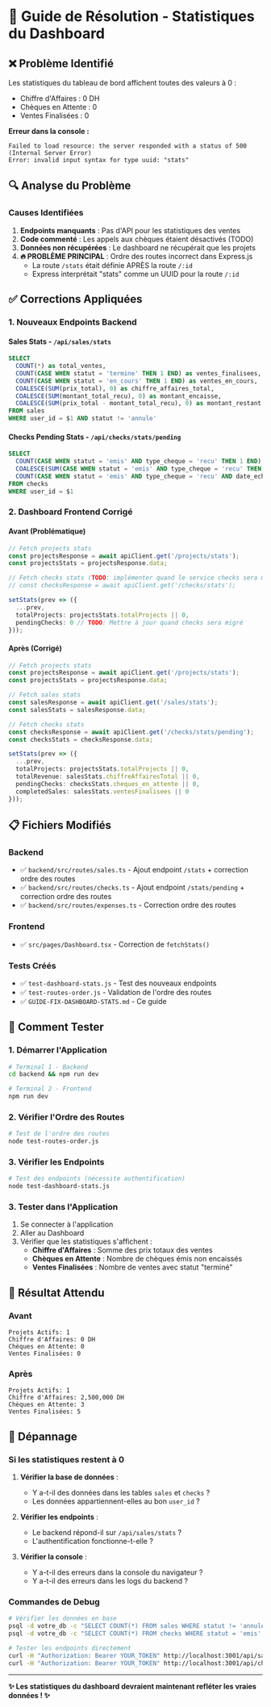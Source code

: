 # 🔧 Guide de Résolution - Statistiques du Dashboard

## ❌ **Problème Identifié**

Les statistiques du tableau de bord affichent toutes des valeurs à 0 :
- Chiffre d'Affaires : 0 DH
- Chèques en Attente : 0
- Ventes Finalisées : 0

**Erreur dans la console :**
```
Failed to load resource: the server responded with a status of 500 (Internal Server Error)
Error: invalid input syntax for type uuid: "stats"
```

## 🔍 **Analyse du Problème**

### **Causes Identifiées**
1. **Endpoints manquants** : Pas d'API pour les statistiques des ventes
2. **Code commenté** : Les appels aux chèques étaient désactivés (TODO)
3. **Données non récupérées** : Le dashboard ne récupérait que les projets
4. **🔥 PROBLÈME PRINCIPAL** : Ordre des routes incorrect dans Express.js
   - La route `/stats` était définie APRÈS la route `/:id`
   - Express interprétait "stats" comme un UUID pour la route `/:id`

## ✅ **Corrections Appliquées**

### **1. Nouveaux Endpoints Backend**

#### **Sales Stats - `/api/sales/stats`**
```sql
SELECT
  COUNT(*) as total_ventes,
  COUNT(CASE WHEN statut = 'termine' THEN 1 END) as ventes_finalisees,
  COUNT(CASE WHEN statut = 'en_cours' THEN 1 END) as ventes_en_cours,
  COALESCE(SUM(prix_total), 0) as chiffre_affaires_total,
  COALESCE(SUM(montant_total_recu), 0) as montant_encaisse,
  COALESCE(SUM(prix_total - montant_total_recu), 0) as montant_restant
FROM sales
WHERE user_id = $1 AND statut != 'annule'
```

#### **Checks Pending Stats - `/api/checks/stats/pending`**
```sql
SELECT 
  COUNT(CASE WHEN statut = 'emis' AND type_cheque = 'recu' THEN 1 END) as cheques_en_attente,
  COALESCE(SUM(CASE WHEN statut = 'emis' AND type_cheque = 'recu' THEN montant ELSE 0 END), 0) as montant_en_attente,
  COUNT(CASE WHEN statut = 'emis' AND type_cheque = 'recu' AND date_echeance < CURRENT_DATE THEN 1 END) as cheques_en_retard
FROM checks 
WHERE user_id = $1
```

### **2. Dashboard Frontend Corrigé**

#### **Avant (Problématique)**
```typescript
// Fetch projects stats
const projectsResponse = await apiClient.get('/projects/stats');
const projectsStats = projectsResponse.data;

// Fetch checks stats (TODO: implémenter quand le service checks sera migré)
// const checksResponse = await apiClient.get('/checks/stats');

setStats(prev => ({
  ...prev,
  totalProjects: projectsStats.totalProjects || 0,
  pendingChecks: 0 // TODO: Mettre à jour quand checks sera migré
}));
```

#### **Après (Corrigé)**
```typescript
// Fetch projects stats
const projectsResponse = await apiClient.get('/projects/stats');
const projectsStats = projectsResponse.data;

// Fetch sales stats
const salesResponse = await apiClient.get('/sales/stats');
const salesStats = salesResponse.data;

// Fetch checks stats
const checksResponse = await apiClient.get('/checks/stats/pending');
const checksStats = checksResponse.data;

setStats(prev => ({
  ...prev,
  totalProjects: projectsStats.totalProjects || 0,
  totalRevenue: salesStats.chiffreAffairesTotal || 0,
  pendingChecks: checksStats.cheques_en_attente || 0,
  completedSales: salesStats.ventesFinalisees || 0
}));
```

## 📋 **Fichiers Modifiés**

### **Backend**
- ✅ `backend/src/routes/sales.ts` - Ajout endpoint `/stats` + correction ordre des routes
- ✅ `backend/src/routes/checks.ts` - Ajout endpoint `/stats/pending` + correction ordre des routes
- ✅ `backend/src/routes/expenses.ts` - Correction ordre des routes

### **Frontend**
- ✅ `src/pages/Dashboard.tsx` - Correction de `fetchStats()`

### **Tests Créés**
- ✅ `test-dashboard-stats.js` - Test des nouveaux endpoints
- ✅ `test-routes-order.js` - Validation de l'ordre des routes
- ✅ `GUIDE-FIX-DASHBOARD-STATS.md` - Ce guide

## 🧪 **Comment Tester**

### **1. Démarrer l'Application**
```bash
# Terminal 1 - Backend
cd backend && npm run dev

# Terminal 2 - Frontend
npm run dev
```

### **2. Vérifier l'Ordre des Routes**
```bash
# Test de l'ordre des routes
node test-routes-order.js
```

### **3. Vérifier les Endpoints**
```bash
# Test des endpoints (nécessite authentification)
node test-dashboard-stats.js
```

### **3. Tester dans l'Application**
1. Se connecter à l'application
2. Aller au Dashboard
3. Vérifier que les statistiques s'affichent :
   - **Chiffre d'Affaires** : Somme des prix totaux des ventes
   - **Chèques en Attente** : Nombre de chèques émis non encaissés
   - **Ventes Finalisées** : Nombre de ventes avec statut "terminé"

## 🎯 **Résultat Attendu**

### **Avant**
```
Projets Actifs: 1
Chiffre d'Affaires: 0 DH
Chèques en Attente: 0
Ventes Finalisées: 0
```

### **Après**
```
Projets Actifs: 1
Chiffre d'Affaires: 2,500,000 DH
Chèques en Attente: 3
Ventes Finalisées: 5
```

## 🔧 **Dépannage**

### **Si les statistiques restent à 0**
1. **Vérifier la base de données** :
   - Y a-t-il des données dans les tables `sales` et `checks` ?
   - Les données appartiennent-elles au bon `user_id` ?

2. **Vérifier les endpoints** :
   - Le backend répond-il sur `/api/sales/stats` ?
   - L'authentification fonctionne-t-elle ?

3. **Vérifier la console** :
   - Y a-t-il des erreurs dans la console du navigateur ?
   - Y a-t-il des erreurs dans les logs du backend ?

### **Commandes de Debug**
```bash
# Vérifier les données en base
psql -d votre_db -c "SELECT COUNT(*) FROM sales WHERE statut != 'annule';"
psql -d votre_db -c "SELECT COUNT(*) FROM checks WHERE statut = 'emis';"

# Tester les endpoints directement
curl -H "Authorization: Bearer YOUR_TOKEN" http://localhost:3001/api/sales/stats
curl -H "Authorization: Bearer YOUR_TOKEN" http://localhost:3001/api/checks/stats/pending
```

---

**✨ Les statistiques du dashboard devraient maintenant refléter les vraies données ! ✨**
